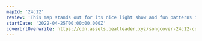 ```yaml
---
mapId: '24c12'
review: 'This map stands out for its nice light show and fun patterns in the whole full spread that make you feel stronger!'
startDate: '2022-04-25T00:00:00.000Z'
coverUrlOverwrite: https://cdn.assets.beatleader.xyz/songcover-24c12-cover.png
---
```

